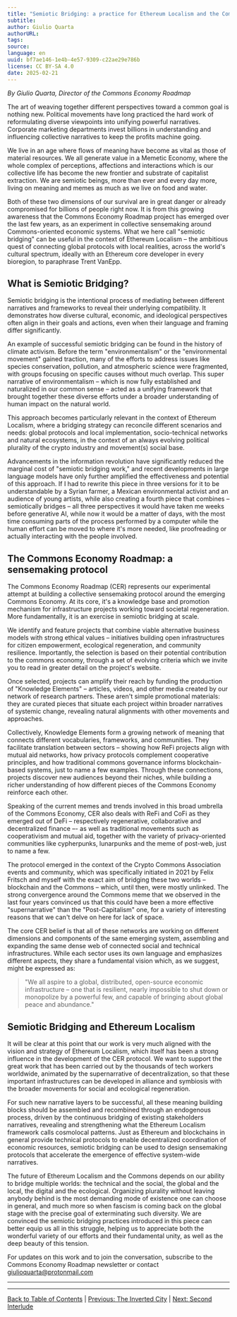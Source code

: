 ```yaml
---
title: "Semiotic Bridging: a practice for Ethereum Localism and the Commons Economy"
subtitle: 
author: Giulio Quarta
authorURL: 
tags: 
source: 
language: en
uuid: bf7ae146-1e4b-4e57-9309-c22ae29e786b
license: CC BY-SA 4.0
date: 2025-02-21
---
```

_By Giulio Quarta, Director of the Commons Economy Roadmap_

The art of weaving together different perspectives toward a common goal is nothing new. Political movements have long practiced the hard work of reformulating diverse viewpoints into unifying powerful narratives. Corporate marketing departments invest billions in understanding and influencing collective narratives to keep the profits machine going.

We live in an age where flows of meaning have become as vital as those of material resources. We all generate value in a Memetic Economy, where the whole complex of perceptions, affections and interactions which is our collective life has become the new frontier and substrate of capitalist extraction. We are semiotic beings, more than ever and every day more, living on meaning and memes as much as we live on food and water.

Both of these two dimensions of our survival are in great danger or already compromised for billions of people right now. It is from this growing awareness that the Commons Economy Roadmap project has emerged over the last few years, as an experiment in collective sensemaking around Commons-oriented economic systems. What we here call "semiotic bridging" can be useful in the context of Ethereum Localism – the ambitious quest of connecting global protocols with local realities, across the world's cultural spectrum, ideally with an Ethereum core developer in every bioregion, to paraphrase Trent VanEpp.

## What is Semiotic Bridging?

Semiotic bridging is the intentional process of mediating between different narratives and frameworks to reveal their underlying compatibility. It demonstrates how diverse cultural, economic, and ideological perspectives often align in their goals and actions, even when their language and framing differ significantly.

An example of successful semiotic bridging can be found in the history of climate activism. Before the term "environmentalism" or the "environmental movement" gained traction, many of the efforts to address issues like species conservation, pollution, and atmospheric science were fragmented, with groups focusing on specific causes without much overlap. This super narrative of environmentalism – which is now fully established and naturalized in our common sense – acted as a unifying framework that brought together these diverse efforts under a broader understanding of human impact on the natural world.

This approach becomes particularly relevant in the context of Ethereum Localism, where a bridging strategy can reconcile different scenarios and needs: global protocols and local implementation, socio-technical networks and natural ecosystems, in the context of an always evolving political plurality of the crypto industry and movement(s) social base.

Advancements in the information revolution have significantly reduced the marginal cost of "semiotic bridging work," and recent developments in large language models have only further amplified the effectiveness and potential of this approach. If I had to rewrite this piece in three versions for it to be understandable by a Syrian farmer, a Mexican environmental activist and an audience of young artists, while also creating a fourth piece that combines – semiotically bridges – all three perspectives it would have taken me weeks before generative AI, while now it would be a matter of days, with the most time consuming parts of the process performed by a computer while the human effort can be moved to where it's more needed, like proofreading or actually interacting with the people involved.

## The Commons Economy Roadmap: a sensemaking protocol

The Commons Economy Roadmap (CER) represents our experimental attempt at building a collective sensemaking protocol around the emerging Commons Economy. At its core, it's a knowledge base and promotion mechanism for infrastructure projects working toward societal regeneration. More fundamentally, it is an exercise in semiotic bridging at scale.

We identify and feature projects that combine viable alternative business models with strong ethical values – initiatives building open infrastructures for citizen empowerment, ecological regeneration, and community resilience. Importantly, the selection is based on their potential contribution to the commons economy, through a set of evolving criteria which we invite you to read in greater detail on the project's website.

Once selected, projects can amplify their reach by funding the production of "Knowledge Elements" – articles, videos, and other media created by our network of research partners. These aren't simple promotional materials: they are curated pieces that situate each project within broader narratives of systemic change, revealing natural alignments with other movements and approaches.

Collectively, Knowledge Elements form a growing network of meaning that connects different vocabularies, frameworks, and communities. They facilitate translation between sectors – showing how ReFi projects align with mutual aid networks, how privacy protocols complement cooperative principles, and how traditional commons governance informs blockchain-based systems, just to name a few examples. Through these connections, projects discover new audiences beyond their niches, while building a richer understanding of how different pieces of the Commons Economy reinforce each other.

Speaking of the current memes and trends involved in this broad umbrella of the Commons Economy, CER also deals with ReFi and CoFi as they emerged out of DeFi – respectively regenerative, collaborative and decentralized finance –- as well as traditional movements such as cooperativism and mutual aid, together with the variety of privacy-oriented communities like cypherpunks, lunarpunks and the meme of post-web, just to name a few.

The protocol emerged in the context of the Crypto Commons Association events and community, which was specifically initiated in 2021 by Felix Fritsch and myself with the exact aim of bridging these two worlds – blockchain and the Commons – which, until then, were mostly unlinked. The strong convergence around the Commons meme that we observed in the last four years convinced us that this could have been a more effective "supernarrative" than the "Post-Capitalism" one, for a variety of interesting reasons that we can't delve on here for lack of space.

The core CER belief is that all of these networks are working on different dimensions and components of the same emerging system, assembling and expanding the same dense web of connected social and technical infrastructures. While each sector uses its own language and emphasizes different aspects, they share a fundamental vision which, as we suggest, might be expressed as:

> "We all aspire to a global, distributed, open-source economic infrastructure – one that is resilient, nearly impossible to shut down or monopolize by a powerful few, and capable of bringing about global peace and abundance."

## Semiotic Bridging and Ethereum Localism

It will be clear at this point that our work is very much aligned with the vision and strategy of Ethereum Localism, which itself has been a strong influence in the development of the CER protocol. We want to support the great work that has been carried out by the thousands of tech workers worldwide, animated by the supernarrative of decentralization, so that these important infrastructures can be developed in alliance and symbiosis with the broader movements for social and ecological regeneration.

For such new narrative layers to be successful, all these meaning building blocks should be assembled and recombined through an endogenous process, driven by the continuous bridging of existing stakeholders narratives, revealing and strengthening what the Ethereum Localism framework calls cosmolocal patterns. Just as Ethereum and blockchains in general provide technical protocols to enable decentralized coordination of economic resources, semiotic bridging can be used to design sensemaking protocols that accelerate the emergence of effective system-wide narratives.

The future of Ethereum Localism and the Commons depends on our ability to bridge multiple worlds: the technical and the social, the global and the local, the digital and the ecological. Organizing plurality without leaving anybody behind is the most demanding mode of existence one can choose in general, and much more so when fascism is coming back on the global stage with the precise goal of exterminating such diversity. We are convinced the semiotic bridging practices introduced in this piece can better equip us all in this struggle, helping us to appreciate both the wonderful variety of our efforts and their fundamental unity, as well as the deep beauty of this tension.

For updates on this work and to join the conversation, subscribe to the Commons Economy Roadmap newsletter or contact giulioquarta@protonmail.com

---

---

[Back to Table of Contents](content/library/Ethereum-Localism/ethereum-localism-book/index.md) | [Previous: The Inverted City](https://claude.ai/chat/ethereum-localism-inverted-city) | [Next: Second Interlude](https://claude.ai/chat/ethereum-localism-interlude-2)